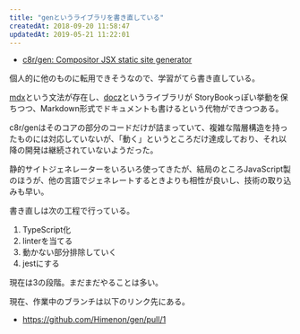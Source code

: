 ```yaml
---
title: "genというライブラリを書き直している"
createdAt: 2018-09-20 11:58:47
updatedAt: 2019-05-21 11:22:01
---
```


* [c8r/gen: Compositor JSX static site generator](https://github.com/c8r/gen)

個人的に他のものに転用できそうなので、学習がてら書き直している。

[mdx](https://github.com/mdx-js/mdx)という文法が存在し、[docz](https://github.com/pedronauck/docz/stargazers/)というライブラリが
StoryBookっぽい挙動を保ちつつ、Markdown形式でドキュメントも書けるという代物ができつつある。

c8r/genはそのコアの部分のコードだけが詰まっていて、複雑な階層構造を持ったものには対応していないが、「動く」というところだけ達成しており、それ以降の開発は継続されていないようだった。

静的サイトジェネレーターをいろいろ使ってきたが、結局のところJavaScript製のほうが、他の言語でジェネレートするときよりも相性が良いし、技術の取り込みも早い。

書き直しは次の工程で行っている。

1. TypeScript化
2. linterを当てる
3. 動かない部分排除していく
4. jestにする

現在は3の段階。まだまだやることは多い。

現在、作業中のブランチは以下のリンク先にある。

* <https://github.com/Himenon/gen/pull/1>
